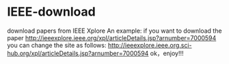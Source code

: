 # IEEE-download
download papers from IEEE Xplore
An example:
if you want to download the paper
http://ieeexplore.ieee.org/xpl/articleDetails.jsp?arnumber=7000594
you can change the site as follows:
http://ieeexplore.ieee.org.sci-hub.org/xpl/articleDetails.jsp?arnumber=7000594
ok，enjoy!!!
